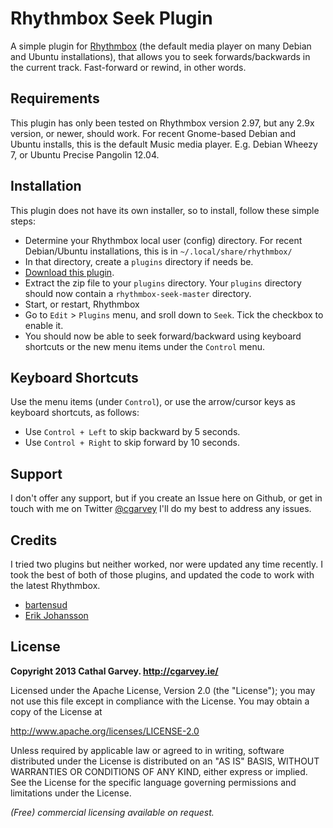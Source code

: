 Rhythmbox Seek Plugin
=====================

A simple plugin for [Rhythmbox](https://projects.gnome.org/rhythmbox/) (the default media player on many Debian and Ubuntu installations),
that allows you to seek forwards/backwards in the current track. Fast-forward or rewind, in other words.

Requirements
------------
This plugin has only been tested on Rhythmbox version 2.97, but any 2.9x version, or newer, should work.
For recent Gnome-based Debian and Ubuntu installs, this is the default Music media player. E.g. Debian Wheezy 7, or Ubuntu Precise Pangolin 12.04.

Installation
------------
This plugin does not have its own installer, so to install, follow these
simple steps:

* Determine your Rhythmbox local user (config) directory.
For recent Debian/Ubuntu installations, this is in `~/.local/share/rhythmbox/`
* In that directory, create a `plugins` directory if needs be.
* [Download this plugin](https://github.com/cgarvey/rhythmbox-seek/archive/master.zip).
* Extract the zip file to your `plugins` directory. Your `plugins` directory should now contain a `rhythmbox-seek-master` directory.
* Start, or restart, Rhythmbox
* Go to `Edit` > `Plugins` menu, and sroll down to `Seek`. Tick the checkbox to enable it.
* You should now be able to seek forward/backward using keyboard shortcuts or the new menu items under the `Control` menu.


Keyboard Shortcuts
------------------
Use the menu items (under `Control`), or use the arrow/cursor keys as keyboard shortcuts, as follows:

* Use `Control + Left` to skip backward by 5 seconds.
* Use `Control + Right` to skip forward by 10 seconds.

Support
-------
I don't offer any support, but if you create an Issue here on Github, or get in touch with me on Twitter [@cgarvey](https://twitter.com/cgarvey) I'll do my best to address any issues.

Credits
-------
I tried two plugins but neither worked, nor were updated any time recently.
I took the best of both of those plugins, and updated the code to work with
the latest Rhythmbox.

* [bartensud](https://github.com/bartensud/Rhythmbox-Seek-Plugin)
* [Erik Johansson](https://github.com/emj/Skip-ahead-plugin)

License
-------
**Copyright 2013 Cathal Garvey. http://cgarvey.ie/**

Licensed under the Apache License, Version 2.0 (the "License"); you may not use this file except in compliance with the License. You may obtain a copy of the License at

http://www.apache.org/licenses/LICENSE-2.0

Unless required by applicable law or agreed to in writing, software distributed under the License is distributed on an "AS IS" BASIS, WITHOUT WARRANTIES OR CONDITIONS OF ANY KIND, either express or implied. See the License for the specific language governing permissions and limitations under the License.

*(Free) commercial licensing available on request.*

